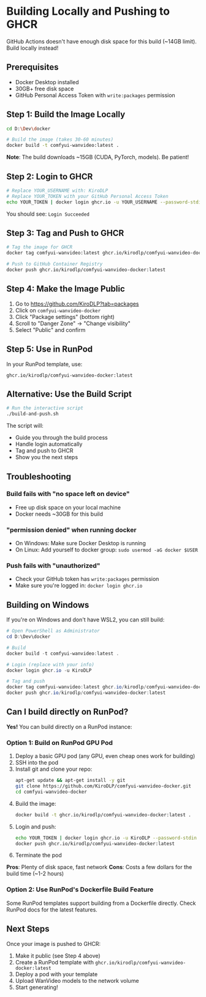 # Building Locally and Pushing to GHCR

GitHub Actions doesn't have enough disk space for this build (~14GB limit). Build locally instead!

## Prerequisites

- Docker Desktop installed
- 30GB+ free disk space
- GitHub Personal Access Token with `write:packages` permission

## Step 1: Build the Image Locally

```bash
cd D:\Dev\docker

# Build the image (takes 30-60 minutes)
docker build -t comfyui-wanvideo:latest .
```

**Note**: The build downloads ~15GB (CUDA, PyTorch, models). Be patient!

## Step 2: Login to GHCR

```bash
# Replace YOUR_USERNAME with: KiroDLP
# Replace YOUR_TOKEN with your GitHub Personal Access Token
echo YOUR_TOKEN | docker login ghcr.io -u YOUR_USERNAME --password-stdin
```

You should see: `Login Succeeded`

## Step 3: Tag and Push to GHCR

```bash
# Tag the image for GHCR
docker tag comfyui-wanvideo:latest ghcr.io/kirodlp/comfyui-wanvideo-docker:latest

# Push to GitHub Container Registry
docker push ghcr.io/kirodlp/comfyui-wanvideo-docker:latest
```

## Step 4: Make the Image Public

1. Go to https://github.com/KiroDLP?tab=packages
2. Click on `comfyui-wanvideo-docker`
3. Click "Package settings" (bottom right)
4. Scroll to "Danger Zone" → "Change visibility"
5. Select "Public" and confirm

## Step 5: Use in RunPod

In your RunPod template, use:
```
ghcr.io/kirodlp/comfyui-wanvideo-docker:latest
```

## Alternative: Use the Build Script

```bash
# Run the interactive script
./build-and-push.sh
```

The script will:
- Guide you through the build process
- Handle login automatically
- Tag and push to GHCR
- Show you the next steps

## Troubleshooting

### Build fails with "no space left on device"
- Free up disk space on your local machine
- Docker needs ~30GB for this build

### "permission denied" when running docker
- On Windows: Make sure Docker Desktop is running
- On Linux: Add yourself to docker group: `sudo usermod -aG docker $USER`

### Push fails with "unauthorized"
- Check your GitHub token has `write:packages` permission
- Make sure you're logged in: `docker login ghcr.io`

## Building on Windows

If you're on Windows and don't have WSL2, you can still build:

```powershell
# Open PowerShell as Administrator
cd D:\Dev\docker

# Build
docker build -t comfyui-wanvideo:latest .

# Login (replace with your info)
docker login ghcr.io -u KiroDLP

# Tag and push
docker tag comfyui-wanvideo:latest ghcr.io/kirodlp/comfyui-wanvideo-docker:latest
docker push ghcr.io/kirodlp/comfyui-wanvideo-docker:latest
```

## Can I build directly on RunPod?

**Yes!** You can build directly on a RunPod instance:

### Option 1: Build on RunPod GPU Pod

1. Deploy a basic GPU pod (any GPU, even cheap ones work for building)
2. SSH into the pod
3. Install git and clone your repo:
   ```bash
   apt-get update && apt-get install -y git
   git clone https://github.com/KiroDLP/comfyui-wanvideo-docker.git
   cd comfyui-wanvideo-docker
   ```
4. Build the image:
   ```bash
   docker build -t ghcr.io/kirodlp/comfyui-wanvideo-docker:latest .
   ```
5. Login and push:
   ```bash
   echo YOUR_TOKEN | docker login ghcr.io -u KiroDLP --password-stdin
   docker push ghcr.io/kirodlp/comfyui-wanvideo-docker:latest
   ```
6. Terminate the pod

**Pros**: Plenty of disk space, fast network
**Cons**: Costs a few dollars for the build time (~1-2 hours)

### Option 2: Use RunPod's Dockerfile Build Feature

Some RunPod templates support building from a Dockerfile directly. Check RunPod docs for the latest features.

## Next Steps

Once your image is pushed to GHCR:
1. Make it public (see Step 4 above)
2. Create a RunPod template with `ghcr.io/kirodlp/comfyui-wanvideo-docker:latest`
3. Deploy a pod with your template
4. Upload WanVideo models to the network volume
5. Start generating!
